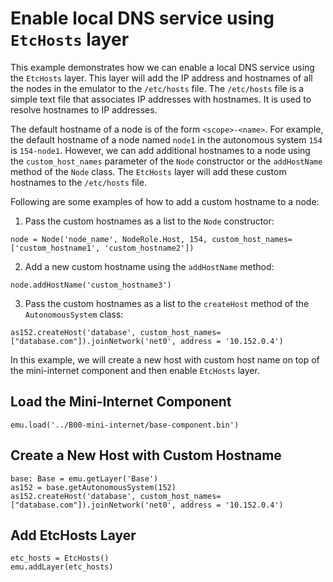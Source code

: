 # Enable local DNS service using `EtcHosts` layer

This example demonstrates how we can enable a local DNS service using the `EtcHosts` layer.
This layer will add the IP address and hostnames of all the nodes in the emulator to the `/etc/hosts` file.
The `/etc/hosts` file is a simple text file that associates IP addresses with hostnames.
It is used to resolve hostnames to IP addresses.

The default hostname of a node is of the form `<scope>-<name>`. For example, the default hostname of a node named `node1` in the autonomous system `154` is `154-node1`. However, we can add additional hostnames to a node using the `custom_host_names` parameter of the `Node` constructor or the `addHostName` method of the `Node` class. The `EtcHosts` layer will add these custom hostnames to the `/etc/hosts` file.

Following are some examples of how to add a custom hostname to a node:

1. Pass the custom hostnames as a list to the `Node` constructor:
```
node = Node('node_name', NodeRole.Host, 154, custom_host_names=['custom_hostname1', 'custom_hostname2'])
```

2. Add a new custom hostname using the `addHostName` method:
```
node.addHostName('custom_hostname3')
```

3. Pass the custom hostnames as a list to the `createHost` method of the `AutonomousSystem` class:
```
as152.createHost('database', custom_host_names=["database.com"]).joinNetwork('net0', address = '10.152.0.4')
```

In this example, we will create a new host with custom host name on top of the mini-internet component and then enable `EtcHosts` layer.

## Load the Mini-Internet Component

```
emu.load('../B00-mini-internet/base-component.bin')
```

## Create a New Host with Custom Hostname

```
base: Base = emu.getLayer('Base')
as152 = base.getAutonomousSystem(152)
as152.createHost('database', custom_host_names=["database.com"]).joinNetwork('net0', address = '10.152.0.4')
```

## Add EtcHosts Layer

```
etc_hosts = EtcHosts()
emu.addLayer(etc_hosts)
```
